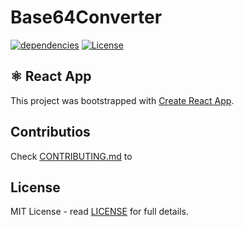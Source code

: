 # Base64Converter

[![dependencies](https://david-dm.org/davidgg/base64converter.svg)](https://david-dm.org/davidgg/base64converter)
[![License](https://img.shields.io/npm/l/base64converter.svg)](LICENSE)

## ⚛︎ React App

This project was bootstrapped with [Create React App](https://github.com/facebook/create-react-app).

## Contributios

Check [CONTRIBUTING.md](CONTRIBUTING.md) to

## License

MIT License - read [LICENSE](LICENSE.md) for full details.

